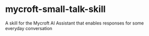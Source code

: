# mycroft-small-talk-skill
A skill for the Mycroft AI Assistant that enables responses for some everyday conversation
